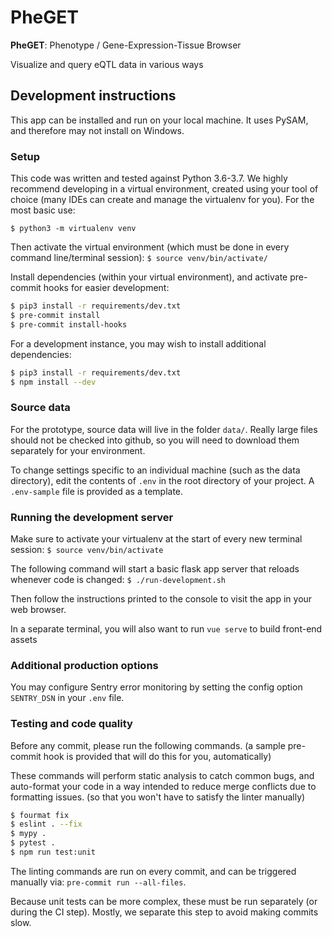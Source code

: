 # PheGET

**PheGET**: Phenotype / Gene-Expression-Tissue Browser

Visualize and query eQTL data in various ways

## Development instructions
This app can be installed and run on your local machine. It uses PySAM, and therefore may not install on Windows.

### Setup
This code was written and tested against Python 3.6-3.7. We highly recommend developing in a virtual environment, 
    created using your tool of choice (many IDEs can create and manage the virtualenv for you). For the most basic use:

`$ python3 -m virtualenv venv`

Then activate the virtual environment (which must be done in every command line/terminal session):
`$ source venv/bin/activate/`


Install dependencies (within your virtual environment), and activate pre-commit hooks for easier development:
```bash
$ pip3 install -r requirements/dev.txt
$ pre-commit install
$ pre-commit install-hooks
```

For a development instance, you may wish to install additional dependencies:
```bash
$ pip3 install -r requirements/dev.txt
$ npm install --dev
```

### Source data
For the prototype, source data will live in the folder `data/`. Really large files should not be checked into github, 
    so you will need to download them separately for your environment.

To change settings specific to an individual machine (such as the data directory), edit the contents of `.env` 
in the root directory of your project. A `.env-sample` file is provided as a template.


### Running the development server
Make sure to activate your virtualenv at the start of every new terminal session: `$ source venv/bin/activate` 

The following command will start a basic flask app server that reloads whenever code is changed:
`$ ./run-development.sh`

Then follow the instructions printed to the console to visit the app in your web browser.

In a separate terminal, you will also want to run `vue serve` to build front-end assets

### Additional production options
You may configure Sentry error monitoring by setting the config option `SENTRY_DSN` in your `.env` file.

### Testing and code quality
Before any commit, please run the following commands. (a sample pre-commit hook is provided that will do this for you,
 automatically)
 
These commands will perform static analysis to catch common bugs, and auto-format your code in a way intended to 
 reduce merge conflicts due to formatting issues. (so that you won't have to satisfy the linter manually)

```bash
$ fourmat fix
$ eslint . --fix
$ mypy .
$ pytest .
$ npm run test:unit
```

The linting commands are run on every commit, and can be triggered manually via: `pre-commit run --all-files`.

Because unit tests can be more complex, these must be run separately (or during the CI step). Mostly, we separate this 
  step to avoid making commits slow.
